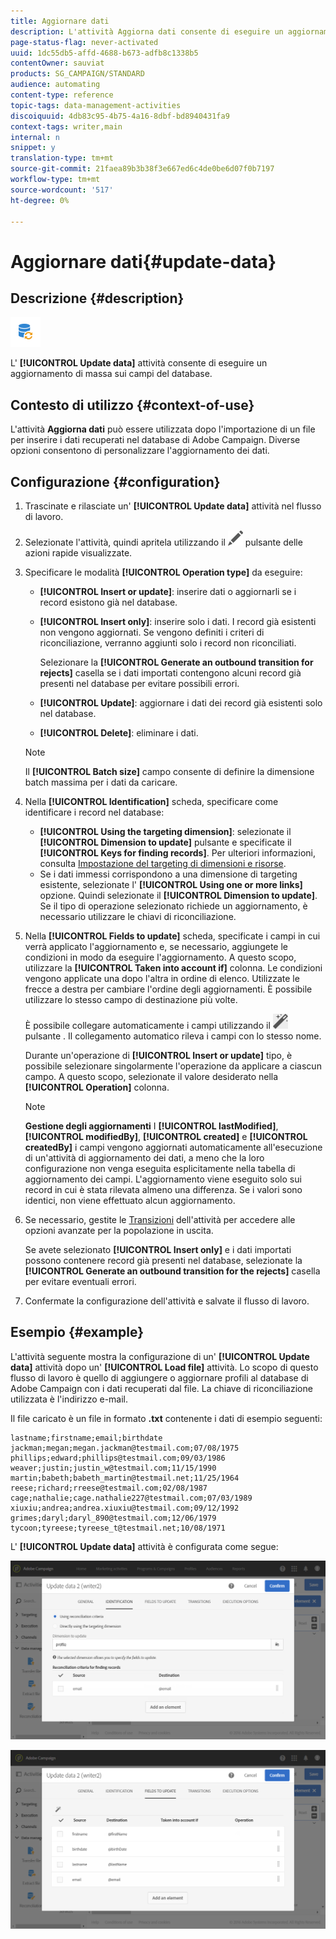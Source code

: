 ```yaml
---
title: Aggiornare dati
description: L'attività Aggiorna dati consente di eseguire un aggiornamento di massa sui campi del database.
page-status-flag: never-activated
uuid: 1dc55db5-affd-4688-b673-adfb8c1338b5
contentOwner: sauviat
products: SG_CAMPAIGN/STANDARD
audience: automating
content-type: reference
topic-tags: data-management-activities
discoiquuid: 4db83c95-4b75-4a16-8dbf-bd8940431fa9
context-tags: writer,main
internal: n
snippet: y
translation-type: tm+mt
source-git-commit: 21faea89b3b38f3e667ed6c4de0be6d07f0b7197
workflow-type: tm+mt
source-wordcount: '517'
ht-degree: 0%

---
```



# Aggiornare dati{#update-data}

## Descrizione {#description}

![](assets/data_update.png)

L&#39; **[!UICONTROL Update data]** attività consente di eseguire un aggiornamento di massa sui campi del database.

## Contesto di utilizzo {#context-of-use}

L&#39;attività **Aggiorna dati** può essere utilizzata dopo l&#39;importazione di un file per inserire i dati recuperati nel database di Adobe Campaign. Diverse opzioni consentono di personalizzare l&#39;aggiornamento dei dati.

## Configurazione {#configuration}

1. Trascinate e rilasciate un&#39; **[!UICONTROL Update data]** attività nel flusso di lavoro.
1. Selezionate l&#39;attività, quindi apritela utilizzando il ![](assets/edit_darkgrey-24px.png) pulsante delle azioni rapide visualizzate.
1. Specificare le modalità **[!UICONTROL Operation type]** da eseguire:

   * **[!UICONTROL Insert or update]**: inserire dati o aggiornarli se i record esistono già nel database.
   * **[!UICONTROL Insert only]**: inserire solo i dati. I record già esistenti non vengono aggiornati. Se vengono definiti i criteri di riconciliazione, verranno aggiunti solo i record non riconciliati.

      Selezionare la **[!UICONTROL Generate an outbound transition for rejects]** casella se i dati importati contengono alcuni record già presenti nel database per evitare possibili errori.

   * **[!UICONTROL Update]**: aggiornare i dati dei record già esistenti solo nel database.
   * **[!UICONTROL Delete]**: eliminare i dati.
   >[!NOTE]
   >
   >Il **[!UICONTROL Batch size]** campo consente di definire la dimensione batch massima per i dati da caricare.

1. Nella **[!UICONTROL Identification]** scheda, specificare come identificare i record nel database:

   * **[!UICONTROL Using the targeting dimension]**: selezionate il **[!UICONTROL Dimension to update]** pulsante e specificate il **[!UICONTROL Keys for finding records]**. Per ulteriori informazioni, consulta [Impostazione del targeting di dimensioni e risorse](../../automating/using/query.md#targeting-dimensions-and-resources).
   * Se i dati immessi corrispondono a una dimensione di targeting esistente, selezionate l&#39; **[!UICONTROL Using one or more links]** opzione. Quindi selezionate il **[!UICONTROL Dimension to update]**.
   Se il tipo di operazione selezionato richiede un aggiornamento, è necessario utilizzare le chiavi di riconciliazione.

1. Nella **[!UICONTROL Fields to update]** scheda, specificate i campi in cui verrà applicato l&#39;aggiornamento e, se necessario, aggiungete le condizioni in modo da eseguire l&#39;aggiornamento. A questo scopo, utilizzare la **[!UICONTROL Taken into account if]** colonna. Le condizioni vengono applicate una dopo l&#39;altra in ordine di elenco. Utilizzate le frecce a destra per cambiare l&#39;ordine degli aggiornamenti. È possibile utilizzare lo stesso campo di destinazione più volte.

   È possibile collegare automaticamente i campi utilizzando il ![](assets/wkf_magic_wand-24px.png) pulsante . Il collegamento automatico rileva i campi con lo stesso nome.

   Durante un&#39;operazione di **[!UICONTROL Insert or update]** tipo, è possibile selezionare singolarmente l&#39;operazione da applicare a ciascun campo. A questo scopo, selezionate il valore desiderato nella **[!UICONTROL Operation]** colonna.

   >[!NOTE]
   >
   >**Gestione degli aggiornamenti** I **[!UICONTROL lastModified]**, **[!UICONTROL modifiedBy]**, **[!UICONTROL created]** e **[!UICONTROL createdBy]** i campi vengono aggiornati automaticamente all&#39;esecuzione di un&#39;attività di aggiornamento dei dati, a meno che la loro configurazione non venga eseguita esplicitamente nella tabella di aggiornamento dei campi. L&#39;aggiornamento viene eseguito solo sui record in cui è stata rilevata almeno una differenza. Se i valori sono identici, non viene effettuato alcun aggiornamento.

1. Se necessario, gestite le [Transizioni](../../automating/using/activity-properties.md) dell&#39;attività per accedere alle opzioni avanzate per la popolazione in uscita.

   Se avete selezionato **[!UICONTROL Insert only]** e i dati importati possono contenere record già presenti nel database, selezionate la **[!UICONTROL Generate an outbound transition for the rejects]** casella per evitare eventuali errori.

1. Confermate la configurazione dell&#39;attività e salvate il flusso di lavoro.

## Esempio {#example}

L&#39;attività seguente mostra la configurazione di un&#39; **[!UICONTROL Update data]** attività dopo un&#39; **[!UICONTROL Load file]** attività. Lo scopo di questo flusso di lavoro è quello di aggiungere o aggiornare profili al database di Adobe Campaign con i dati recuperati dal file. La chiave di riconciliazione utilizzata è l&#39;indirizzo e-mail.

Il file caricato è un file in formato **.txt** contenente i dati di esempio seguenti:

```
lastname;firstname;email;birthdate
jackman;megan;megan.jackman@testmail.com;07/08/1975
phillips;edward;phillips@testmail.com;09/03/1986
weaver;justin;justin_w@testmail.com;11/15/1990
martin;babeth;babeth_martin@testmail.net;11/25/1964
reese;richard;rreese@testmail.com;02/08/1987
cage;nathalie;cage.nathalie227@testmail.com;07/03/1989
xiuxiu;andrea;andrea.xiuxiu@testmail.com;09/12/1992
grimes;daryl;daryl_890@testmail.com;12/06/1979
tycoon;tyreese;tyreese_t@testmail.net;10/08/1971
```

L&#39; **[!UICONTROL Update data]** attività è configurata come segue:

![](assets/deduplication_example2_writer1.png)

![](assets/deduplication_example2_writer2.png)

